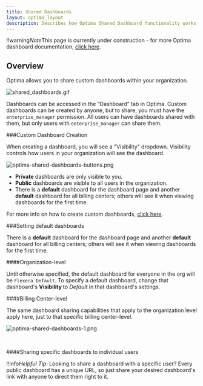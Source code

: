 ```yaml
---
title: Shared Dashboards
layout: optima_layout
description: Describes how Optima Shared Dashboard functionality works
---
```


!!warning*Note*This page is currently under construction - for more Optima dashboard documentation, [click here](https://docs.flexera.com/Optima/Content/helplibrary/dashboards.htm#optimadashboards_2308174151_1009635).

## Overview

Optima allows you to share custom dashboards within your organization.

![shared_dashboards.gif](/img/shared_dashboards.gif)

Dashboards can be accessed in the “Dashboard” tab in Optima. Custom dashboards can be created by anyone, but to share, you must have the `enterprise_manager` permission. All users can have dashboards shared with them, but only users with `enterprise_manager` can share them. 


###Custom Dashboard Creation

When creating a dashboard, you will see a "Visibility" dropdown. Visibility controls how users in your organization will see the dashboard. <br>

![optima-shared-dashboards-buttons.png](/img/optima-shared-dashboards-buttons.png)

<ul>
  <li><b>Private</b> dashboards are only visible to you.
  <li><b>Public</b> dashboards are visible to all users in the organization.
  <li>There is a <b>default</b> dashboard for the dashboard page and another <b>default</b> dashboard for all billing centers; others will see it when viewing dashboards for the first time.</li>
</ul>


For more info on how to create custom dashboards, [click here](https://docs.flexera.com/Optima/Content/helplibrary/Custom__New__Dashboard.htm#optimadashboards_2308174151_1121426). 


###Setting default dashboards

There is a <b>default</b> dashboard for the dashboard page and another <b>default</b> dashboard for all billing centers; others will see it when viewing dashboards for the first time.

####Organization-level

Until otherwise specified, the default dashboard for everyone in the org will be `Flexera Default`. To specify a default dashboard, change that dashboard's <b>Visibility </b> to <i>Default</i> in that dashboard's settings. 

####Billing Center-level

The same dashboard sharing capabilities that apply to the organization level apply here, just to that specific billing center-level. 

![optima-shared-dashboards-1.png](/img/optima-shared-dashboards-1.png)


<br>

####Sharing specific dashboards to individual users

!!info*Helpful Tip:* Looking to share a dashboard with a specific user? Every public dashboard has a unique URL, so just share your desired dashboard's link with anyone to direct them right to it. 
